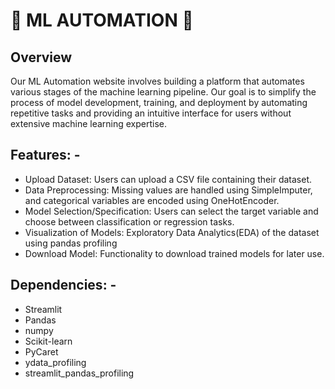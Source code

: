 # 🤖 ML AUTOMATION 🤖
## Overview

Our ML Automation website  involves building a platform that automates various stages of the machine learning pipeline. Our goal is to simplify the process of model development, training, and deployment by automating repetitive tasks and providing an intuitive interface for users without extensive machine learning expertise.

## Features: -
- Upload Dataset: Users can upload a CSV file containing their dataset.
- Data Preprocessing: Missing values are handled using SimpleImputer, and categorical variables are encoded using OneHotEncoder.
- Model Selection/Specification: Users can select the target variable and choose between classification or regression tasks.
- Visualization of Models: Exploratory Data Analytics(EDA) of the dataset using pandas profiling
- Download Model: Functionality to download trained models for later use.


## Dependencies: -
- Streamlit
- Pandas
- numpy
- Scikit-learn
- PyCaret
- ydata_profiling
- streamlit_pandas_profiling

